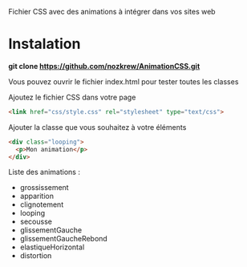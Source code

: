 Fichier CSS avec des animations à intégrer dans vos sites web

Instalation
============

__git clone https://github.com/nozkrew/AnimationCSS.git__

Vous pouvez ouvrir le fichier index.html pour tester toutes les classes

Ajoutez le fichier CSS dans votre page
```html
<link href="css/style.css" rel="stylesheet" type="text/css">
```

Ajouter la classe que vous souhaitez à votre éléments
```html
<div class="looping">
  <p>Mon animation</p>
</div>
```

Liste des animations :
 * grossissement
 * apparition
 * clignotement
 * looping
 * secousse
 * glissementGauche
 * glissementGaucheRebond
 * elastiqueHorizontal
 * distortion
